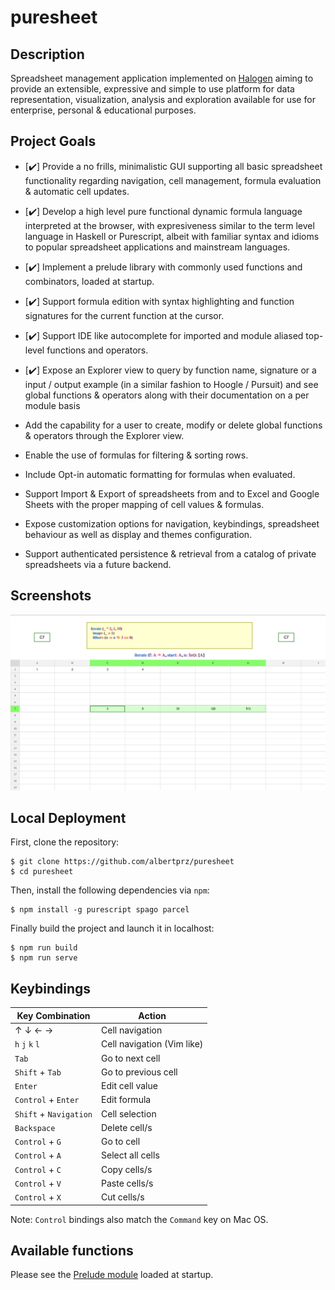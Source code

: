 # puresheet

## Description

Spreadsheet management application implemented on [Halogen](https://github.com/purescript-halogen/purescript-halogen) 
aiming to provide an extensible, expressive and simple to use platform
for data representation, visualization, analysis and exploration available
for use for enterprise, personal & educational purposes.

## Project Goals

- [✔️] Provide a no frills, minimalistic GUI supporting all basic spreadsheet functionality regarding navigation, cell management, formula evaluation & automatic cell updates.

- [✔️] Develop a high level pure functional dynamic formula language interpreted at the browser, with expresiveness similar to the term level language in Haskell or Purescript, albeit with familiar syntax and idioms to popular spreadsheet applications and mainstream languages.

- [✔️] Implement a prelude library with commonly used functions and combinators, loaded at startup.

- [✔️] Support formula edition with syntax highlighting and function signatures for the current function at the cursor.

- [✔️] Support IDE like autocomplete for imported and module aliased top-level functions and operators.

- [✔️] Expose an Explorer view to query by function name, signature or a input / output example (in a similar fashion to Hoogle / Pursuit) and see global functions & operators along with their documentation on a per module basis

- Add the capability for a user to create, modify or delete global functions & operators through the Explorer view.

- Enable the use of formulas for filtering & sorting rows.

- Include Opt-in automatic formatting for formulas when evaluated.

- Support Import & Export of spreadsheets from and to Excel and Google Sheets with the proper mapping of cell values & formulas.

- Expose customization options for navigation, keybindings, spreadsheet behaviour as well as display and themes configuration.

- Support authenticated persistence & retrieval from a catalog of private spreadsheets via a future backend.


## Screenshots

![](assets/screenshot.png)

## Local Deployment

First, clone the repository:

```console
$ git clone https://github.com/albertprz/puresheet
$ cd puresheet
```

Then, install the following dependencies via `npm`:

```console
$ npm install -g purescript spago parcel
```

Finally build the project and launch it in localhost:


```console
$ npm run build
$ npm run serve
```
    
## Keybindings

<center>

| Key Combination | Action |
| --------------- | ------ |
| &uarr; &darr; &larr; &rarr; | Cell navigation |
| `h` `j` `k` `l` | Cell navigation (Vim like) |
| `Tab` | Go to next cell |
| `Shift` + `Tab` | Go to previous cell |
| `Enter` | Edit cell value |
| `Control` + `Enter` | Edit formula |
| `Shift` + `Navigation` | Cell selection |
| `Backspace` | Delete cell/s |
| `Control` + `G` | Go to cell |
| `Control` + `A` | Select all cells |
| `Control` + `C` | Copy cells/s |
| `Control` + `V` | Paste cells/s |
| `Control` + `X` | Cut cells/s |

</center>

Note: `Control` bindings also match the `Command` key on Mac OS.


## Available functions

Please see the [Prelude module](lib/Prelude.pursh) loaded at startup.
